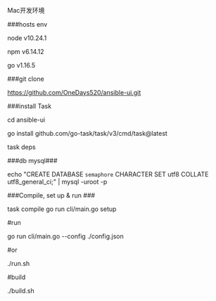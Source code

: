 Mac开发环境


###hosts env

node v10.24.1

npm  v6.14.12

go   v1.16.5


###git clone

https://github.com/OneDays520/ansible-ui.git

###install Task

cd ansible-ui

go install github.com/go-task/task/v3/cmd/task@latest

task deps

###db mysql###

echo "CREATE DATABASE `semaphore` CHARACTER SET utf8 COLLATE utf8_general_ci;" | mysql -uroot -p 

###Compile, set up & run ###

task compile
go run cli/main.go setup

#run

go run cli/main.go --config ./config.json

#or

./run.sh

#build

./build.sh
